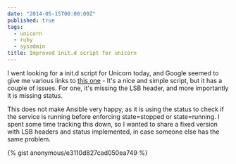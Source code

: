 ```yaml
---
date: "2014-05-15T00:00:00Z"
published: true
tags:
  - unicorn
  - ruby
  - sysadmin
title: Improved init.d script for unicorn
---
```


I went looking for a init.d script for Unicorn today, and Google seemed to
give me various links to [this one](https://gist.github.com/jaygooby/504875) -
It's a nice and simple script, but it has a couple of issues. For one, it's
missing the LSB header, and more importantly it is missing status.

This does not make Ansible very happy, as it is using the status to check if
the service is running before enforcing state=stopped or state=running. I spent
some time tracking this down, so I wanted to share a fixed version with LSB
headers and status implemented, in case someone else has the same problem.

{% gist anonymous/e3110d827cad050ea749 %}
